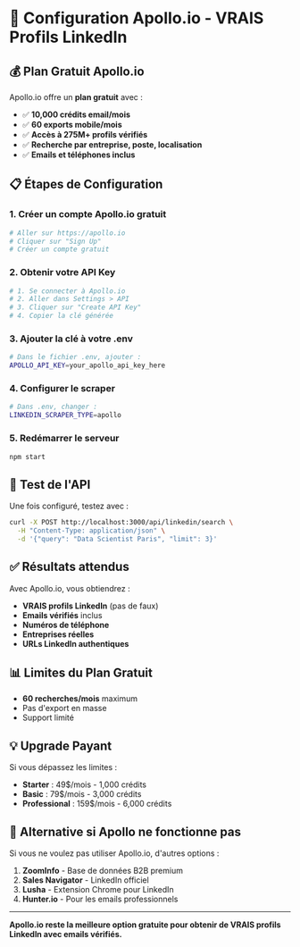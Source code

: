 # 🚀 Configuration Apollo.io - VRAIS Profils LinkedIn

## 💰 **Plan Gratuit Apollo.io**

Apollo.io offre un **plan gratuit** avec :
- ✅ **10,000 crédits email/mois**
- ✅ **60 exports mobile/mois**  
- ✅ **Accès à 275M+ profils vérifiés**
- ✅ **Recherche par entreprise, poste, localisation**
- ✅ **Emails et téléphones inclus**

## 📋 **Étapes de Configuration**

### 1. **Créer un compte Apollo.io gratuit**
```bash
# Aller sur https://apollo.io
# Cliquer sur "Sign Up"
# Créer un compte gratuit
```

### 2. **Obtenir votre API Key**
```bash
# 1. Se connecter à Apollo.io
# 2. Aller dans Settings > API  
# 3. Cliquer sur "Create API Key"
# 4. Copier la clé générée
```

### 3. **Ajouter la clé à votre .env**
```bash
# Dans le fichier .env, ajouter :
APOLLO_API_KEY=your_apollo_api_key_here
```

### 4. **Configurer le scraper**
```bash
# Dans .env, changer :
LINKEDIN_SCRAPER_TYPE=apollo
```

### 5. **Redémarrer le serveur**
```bash
npm start
```

## 🎯 **Test de l'API**

Une fois configuré, testez avec :
```bash
curl -X POST http://localhost:3000/api/linkedin/search \
  -H "Content-Type: application/json" \
  -d '{"query": "Data Scientist Paris", "limit": 3}'
```

## ✅ **Résultats attendus**

Avec Apollo.io, vous obtiendrez :
- **VRAIS profils LinkedIn** (pas de faux)
- **Emails vérifiés** inclus
- **Numéros de téléphone** 
- **Entreprises réelles**
- **URLs LinkedIn authentiques**

## 📊 **Limites du Plan Gratuit**

- **60 recherches/mois** maximum
- Pas d'export en masse
- Support limité

## 💡 **Upgrade Payant**

Si vous dépassez les limites :
- **Starter** : 49$/mois - 1,000 crédits
- **Basic** : 79$/mois - 3,000 crédits  
- **Professional** : 159$/mois - 6,000 crédits

## 🔧 **Alternative si Apollo ne fonctionne pas**

Si vous ne voulez pas utiliser Apollo.io, d'autres options :

1. **ZoomInfo** - Base de données B2B premium
2. **Sales Navigator** - LinkedIn officiel 
3. **Lusha** - Extension Chrome pour LinkedIn
4. **Hunter.io** - Pour les emails professionnels

---

**Apollo.io reste la meilleure option gratuite pour obtenir de VRAIS profils LinkedIn avec emails vérifiés.**